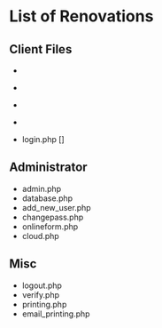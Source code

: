 # List of Renovations
## Client Files
* ~~~index.php~~~
* ~~~our-services.php~~~
* ~~~request-renew.php~~~
* ~~~error.php~~~
* login.php []

## Administrator
* admin.php
* database.php
* add_new_user.php
* changepass.php
* onlineform.php
* cloud.php

## Misc
* logout.php
* verify.php
* printing.php
* email_printing.php

